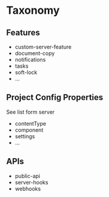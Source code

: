 # Taxonomy

## Features

- custom-server-feature
- document-copy
- notifications
- tasks
- soft-lock
- ...

## Project Config Properties

See list form server
- contentType
- component
- settings
- ...


## APIs

- public-api
- server-hooks
- webhooks
